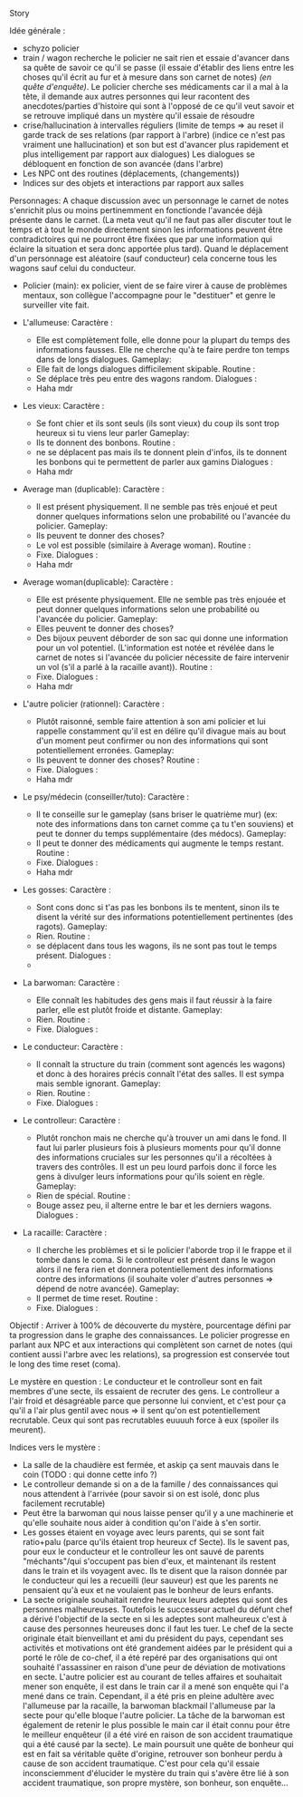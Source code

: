 Story

Idée générale :
- schyzo policier
- train / wagon recherche
le policier ne sait rien et essaie d'avancer dans sa quête de savoir ce qu'il se passe (il essaie d'établir des liens entre les choses qu'il écrit au fur et à mesure dans son carnet de notes) *(en quête d'enquête)*.
Le policier cherche ses médicaments car il a mal à la tête, il demande aux autres personnes qui leur racontent des anecdotes/parties d'histoire qui sont à l'opposé de ce qu'il veut savoir et se retrouve impliqué dans un mystère qu'il essaie de résoudre
- crise/hallucination à intervalles réguliers (limite de temps => au reset il garde track de ses relations (par rapport à l'arbre) (indice ce n'est pas vraiment une hallucination) et son but est d'avancer plus rapidement et plus intelligement par rapport aux dialogues)
Les dialogues se débloquent en fonction de son avancée (dans l'arbre)
- Les NPC ont des routines (déplacements, (changements))
- Indices sur des objets et interactions par rapport aux salles

Personnages:
A chaque discussion avec un personnage le carnet de notes s'enrichit plus ou moins pertinemment en fonctionde l'avancée déjà présente dans le carnet. (La meta veut qu'il ne faut pas aller discuter tout le temps et à tout le monde directement sinon les informations peuvent être contradictoires qui ne pourront être fixées que par une information qui éclaire la situation et sera donc apportée plus tard).
Quand le déplacement d'un personnage est aléatoire (sauf conducteur) cela concerne tous les wagons sauf celui du conducteur.

- Policier (main):
ex policier, vient de se faire virer à cause de problèmes mentaux, son collègue l'accompagne pour le "destituer" et genre le surveiller vite fait.

- L'allumeuse:
    Caractère :
    - Elle est complètement folle, elle donne pour la plupart du temps des informations fausses. Elle ne cherche qu'à te faire perdre ton temps dans de longs dialogues.
    Gameplay:
    - Elle fait de longs dialogues difficilement skipable.
    Routine :
    - Se déplace très peu entre des wagons random.
    Dialogues :
    - Haha mdr

- Les vieux:
    Caractère :
    - Se font chier et ils sont seuls (ils sont vieux) du coup ils sont trop heureux si tu viens leur parler 
    Gameplay:
    - Ils te donnent des bonbons.
    Routine :
    - ne se déplacent pas mais ils te donnent plein d'infos, ils te donnent les bonbons qui te permettent de parler aux gamins
    Dialogues :
    - Haha mdr

- Average man (duplicable):
    Caractère :
    - Il est présent physiquement. Il ne semble pas très enjoué et peut donner quelques informations selon une probabilité ou l'avancée du policier.
    Gameplay:
    - Ils peuvent te donner des choses?
    - Le vol est possible (similaire à Average woman).
    Routine :
    - Fixe.
    Dialogues :
    - Haha mdr

- Average woman(duplicable):
    Caractère :
    - Elle est présente physiquement. Elle ne semble pas très enjouée et peut donner quelques informations selon une probabilité ou l'avancée du policier.
    Gameplay:
    - Elles peuvent te donner des choses?
    - Des bijoux peuvent déborder de son sac qui donne une information pour un vol potentiel. (L'information est notée et révélée dans le carnet de notes si l'avancée du policier nécessite de faire intervenir un vol (s'il a parlé à la racaille avant)).
    Routine :
    - Fixe.
    Dialogues :
    - Haha mdr
- L'autre policier (rationnel):
    Caractère :
    - Plutôt raisonné, semble faire attention à son ami policier et lui rappelle constamment qu'il est en délire qu'il divague mais au bout d'un moment peut confirmer ou non des informations qui sont potentiellement erronées.
    Gameplay:
    - Ils peuvent te donner des choses?
    Routine :
    - Fixe.
    Dialogues :
    - Haha mdr

- Le psy/médecin (conseiller/tuto):
    Caractère :
    - Il te conseille sur le gameplay (sans briser le quatrième mur) (ex: note des informations dans ton carnet comme ça tu t'en souviens) et peut te donner du temps supplémentaire (des médocs).
    Gameplay:
    - Il peut te donner des médicaments qui augmente le temps restant.
    Routine :
    - Fixe.
    Dialogues :
    - Haha mdr

- Les gosses:
    Caractère :
    - Sont cons donc si t'as pas les bonbons ils te mentent, sinon ils te disent la vérité sur des informations potentiellement pertinentes (des ragots).
    Gameplay:
    - Rien.
    Routine :
    - se déplacent dans tous les wagons, ils ne sont pas tout le temps présent.
    Dialogues :
    - 
- La barwoman:
    Caractère :
    - Elle connaît les habitudes des gens mais il faut réussir à la faire parler, elle est plutôt froide et distante.
    Gameplay:
    - Rien.
    Routine :
    - Fixe.
    Dialogues :

- Le conducteur:
    Caractère :
    - Il connaît la structure du train (comment sont agencés les wagons) et donc à des horaires précis connaît l'état des salles.
    Il est sympa mais semble ignorant.
    Gameplay:
    - Rien.
    Routine :
    - Fixe.
    Dialogues :

- Le controlleur:
    Caractère :
    - Plutôt ronchon mais ne cherche qu'à trouver un ami dans le fond. Il faut lui parler plusieurs fois à plusieurs moments pour qu'il donne des informations cruciales sur les personnes qu'il a récoltées à travers des contrôles. Il est un peu lourd parfois donc il force les gens à divulger leurs informations pour qu'ils soient en règle.
    Gameplay:
    - Rien de spécial.
    Routine :
    - Bouge assez peu, il alterne entre le bar et les derniers wagons.
    Dialogues :

- La racaille:
    Caractère :
    - Il cherche les problèmes et si le policier l'aborde trop il le frappe et il tombe dans le coma. Si le controlleur est présent dans le wagon alors il ne fera rien et donnera potentiellement des informations contre des informations (il souhaite voler d'autres personnes => dépend de notre avancée).
    Gameplay:
    - Il permet de time reset.
    Routine :
    - Fixe.
    Dialogues :

Objectif : 
Arriver à 100% de découverte du mystère, pourcentage défini par ta progression dans le graphe des connaissances.
Le policier progresse en parlant aux NPC et aux interactions qui complètent son carnet de notes (qui contient aussi l'arbre avec les relations),
sa progression est conservée tout le long des time reset (coma).

Le mystère en question :
Le conducteur et le controlleur sont en fait membres d'une secte, ils essaient de recruter des gens. Le controlleur a l'air froid et désagréable parce que personne lui convient, et c'est pour ça qu'il a l'air plus gentil avec nous => il sent qu'on est potentiellement recrutable. Ceux qui sont pas recrutables euuuuh force à eux (spoiler ils meurent).

Indices vers le mystère : 
- La salle de la chaudière est fermée, et askip ça sent mauvais dans le coin (TODO : qui donne cette info ?)
- Le controlleur demande si on a de la famille / des connaissances qui nous attendent à l'arrivée (pour savoir si on est isolé, donc plus facilement recrutable) 
- Peut être la barwoman qui nous laisse penser qu'il y a une machinerie et qu'elle souhaite nous aider à condition qu'on l'aide à s'en sortir.
- Les gosses étaient en voyage avec leurs parents, qui se sont fait ratio+palu (parce qu'ils étaient trop heureux cf Secte). Ils le savent pas, pour eux le conducteur et le controlleur les ont sauvé de parents "méchants"/qui s'occupent pas bien d'eux, et maintenant ils restent dans le train et ils voyagent avec. Ils te disent que la raison donnée par le conducteur qui les a recueilli (leur sauveur) est que les parents ne pensaient qu'à eux et ne voulaient pas le bonheur de leurs enfants.
- La secte originale souhaitait rendre heureux leurs adeptes qui sont des personnes malheureuses. Toutefois le successeur actuel du défunt chef a dérivé l'objectif de la secte en si les adeptes sont malheureux c'est à cause des personnes heureuses donc il faut les tuer.
Le chef de la secte originale était bienveillant et ami du président du pays, cependant ses activités et motivations ont été grandement aidées par le président qui a porté le rôle de co-chef, il a été repéré par des organisations qui ont souhaité l'assassiner en raison d'une peur de déviation de motivations en secte.
L'autre policier est au courant de telles affaires et souhaitait mener son enquête, il est dans le train car il a mené son enquête qui l'a mené dans ce train. Cependant, il a été pris en pleine adultère avec l'allumeuse par la racaille, la barwoman blackmail l'allumeuse par la secte pour qu'elle bloque l'autre policier.
La tâche de la barwoman est également de retenir le plus possible le main car il était connu pour être le meilleur enquêteur (il a été viré en raison de son accident traumatique qui a été causé par la secte).
Le main poursuit une quête de bonheur qui est en fait sa véritable quête d'origine, retrouver son bonheur perdu à cause de son accident traumatique. C'est pour cela qu'il essaie inconsciemment d'élucider le mystère du train qui s'avère être lié à son accident traumatique, son propre mystère, son bonheur, son enquête...